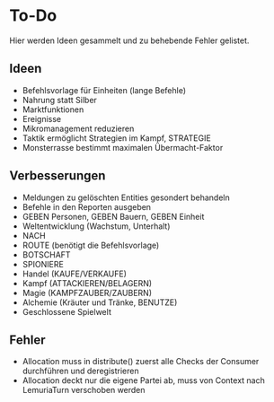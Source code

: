 # To-Do

Hier werden Ideen gesammelt und zu behebende Fehler gelistet.

## Ideen

- Befehlsvorlage für Einheiten (lange Befehle)
- Nahrung statt Silber
- Marktfunktionen
- Ereignisse
- Mikromanagement reduzieren
- Taktik ermöglicht Strategien im Kampf, STRATEGIE
- Monsterrasse bestimmt maximalen Übermacht-Faktor

## Verbesserungen

- Meldungen zu gelöschten Entities gesondert behandeln
- Befehle in den Reporten ausgeben
- GEBEN Personen, GEBEN Bauern, GEBEN Einheit
- Weltentwicklung (Wachstum, Unterhalt)
- NACH
- ROUTE (benötigt die Befehlsvorlage)
- BOTSCHAFT
- SPIONIERE
- Handel (KAUFE/VERKAUFE)
- Kampf (ATTACKIEREN/BELAGERN)
- Magie (KAMPFZAUBER/ZAUBERN)
- Alchemie (Kräuter und Tränke, BENUTZE) 
- Geschlossene Spielwelt

## Fehler

- Allocation muss in distribute() zuerst alle Checks der Consumer durchführen und deregistrieren
- Allocation deckt nur die eigene Partei ab, muss von Context nach LemuriaTurn verschoben werden
